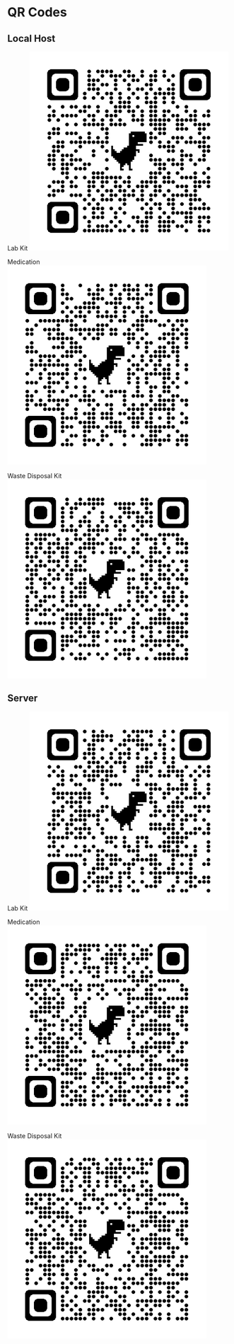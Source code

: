 # QR Codes


## Local Host
Lab Kit
![lab-kit-local.png](docs/lab-kit-local.png)

Medication
![medication-local.png](docs/medication-local.png)

Waste Disposal Kit
![waste-disposal-kit-local.png](docs/waste-disposal-kit-local.png)


## Server
Lab Kit
![img.png](docs/lab-kit-server.png)

Medication
![medication-server.png](docs/medication-server.png)

Waste Disposal Kit
![waste-disposal-kit-server.png](docs/waste-disposal-kit-server.png)
